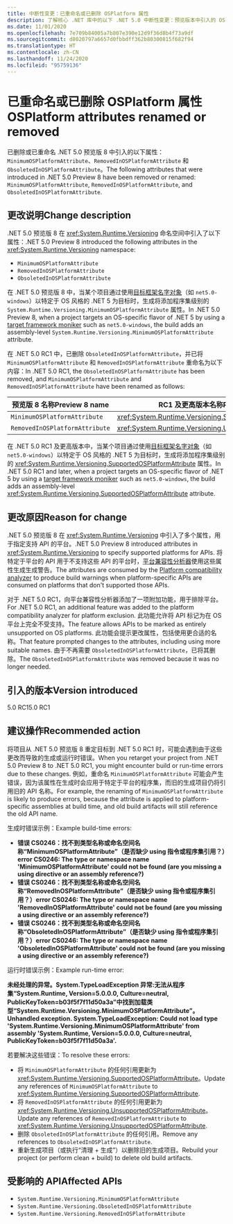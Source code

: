 ```yaml
---
title: 中断性变更：已重命名或已删除 OSPlatform 属性
description: 了解核心 .NET 库中的以下 .NET 5.0 中断性变更：预览版本中引入的 OS 平台属性已被删除或重命名。
ms.date: 11/01/2020
ms.openlocfilehash: 7e709b84005a7b807e390e12d9f36d8b4f73a9df
ms.sourcegitcommit: d8020797a6657d0fbbdff362b80300815f682f94
ms.translationtype: HT
ms.contentlocale: zh-CN
ms.lasthandoff: 11/24/2020
ms.locfileid: "95759136"
---
```

# <a name="osplatform-attributes-renamed-or-removed"></a><span data-ttu-id="30ce8-103">已重命名或已删除 OSPlatform 属性</span><span class="sxs-lookup"><span data-stu-id="30ce8-103">OSPlatform attributes renamed or removed</span></span>

<span data-ttu-id="30ce8-104">已删除或已重命名 .NET 5.0 预览版 8 中引入的以下属性：`MinimumOSPlatformAttribute`、`RemovedInOSPlatformAttribute` 和 `ObsoletedInOSPlatformAttribute`。</span><span class="sxs-lookup"><span data-stu-id="30ce8-104">The following attributes that were introduced in .NET 5.0 Preview 8 have been removed or renamed: `MinimumOSPlatformAttribute`, `RemovedInOSPlatformAttribute`, and `ObsoletedInOSPlatformAttribute`.</span></span>

## <a name="change-description"></a><span data-ttu-id="30ce8-105">更改说明</span><span class="sxs-lookup"><span data-stu-id="30ce8-105">Change description</span></span>

<span data-ttu-id="30ce8-106">.NET 5.0 预览版 8 在 <xref:System.Runtime.Versioning> 命名空间中引入了以下属性：</span><span class="sxs-lookup"><span data-stu-id="30ce8-106">.NET 5.0 Preview 8 introduced the following attributes in the <xref:System.Runtime.Versioning> namespace:</span></span>

- `MinimumOSPlatformAttribute`
- `RemovedInOSPlatformAttribute`
- `ObsoletedInOSPlatformAttribute`

<span data-ttu-id="30ce8-107">在 .NET 5.0 预览版 8 中，当某个项目通过使用[目标框架名字对象](../../../../standard/frameworks.md)（如 `net5.0-windows`）以特定于 OS 风格的 .NET 5 为目标时，生成将添加程序集级别的 `System.Runtime.Versioning.MinimumOSPlatformAttribute` 属性。</span><span class="sxs-lookup"><span data-stu-id="30ce8-107">In .NET 5.0 Preview 8, when a project targets an OS-specific flavor of .NET 5 by using a [target framework moniker](../../../../standard/frameworks.md) such as `net5.0-windows`, the build adds an assembly-level `System.Runtime.Versioning.MinimumOSPlatformAttribute` attribute.</span></span>

<span data-ttu-id="30ce8-108">在 .NET 5.0 RC1 中，已删除 `ObsoletedInOSPlatformAttribute`，并已将 `MinimumOSPlatformAttribute` 和 `RemovedInOSPlatformAttribute` 重命名为以下内容：</span><span class="sxs-lookup"><span data-stu-id="30ce8-108">In .NET 5.0 RC1, the `ObsoletedInOSPlatformAttribute` has been removed, and `MinimumOSPlatformAttribute` and `RemovedInOSPlatformAttribute` have been renamed as follows:</span></span>

| <span data-ttu-id="30ce8-109">预览版 8 名称</span><span class="sxs-lookup"><span data-stu-id="30ce8-109">Preview 8 name</span></span> | <span data-ttu-id="30ce8-110">RC1 及更高版本名称</span><span class="sxs-lookup"><span data-stu-id="30ce8-110">RC1 and later name</span></span> |
| - | - |
| `MinimumOSPlatformAttribute` | <xref:System.Runtime.Versioning.SupportedOSPlatformAttribute> |
| `RemovedInOSPlatformAttribute` | <xref:System.Runtime.Versioning.UnsupportedOSPlatformAttribute> |

<span data-ttu-id="30ce8-111">在 .NET 5.0 RC1 及更高版本中，当某个项目通过使用[目标框架名字对象](../../../../standard/frameworks.md)（如 `net5.0-windows`）以特定于 OS 风格的 .NET 5 为目标时，生成将添加程序集级别的 <xref:System.Runtime.Versioning.SupportedOSPlatformAttribute> 属性。</span><span class="sxs-lookup"><span data-stu-id="30ce8-111">In .NET 5.0 RC1 and later, when a project targets an OS-specific flavor of .NET 5 by using a [target framework moniker](../../../../standard/frameworks.md) such as `net5.0-windows`, the build adds an assembly-level <xref:System.Runtime.Versioning.SupportedOSPlatformAttribute> attribute.</span></span>

## <a name="reason-for-change"></a><span data-ttu-id="30ce8-112">更改原因</span><span class="sxs-lookup"><span data-stu-id="30ce8-112">Reason for change</span></span>

<span data-ttu-id="30ce8-113">.NET 5.0 预览版 8 在 <xref:System.Runtime.Versioning> 中引入了多个属性，用于指定支持 API 的平台。</span><span class="sxs-lookup"><span data-stu-id="30ce8-113">.NET 5.0 Preview 8 introduced attributes in <xref:System.Runtime.Versioning> to specify supported platforms for APIs.</span></span> <span data-ttu-id="30ce8-114">将特定于平台的 API 用于不支持这些 API 的平台时，[平台兼容性分析器](../../../../core/compatibility/code-analysis.md#ca1416-platform-compatibility)使用这些属性生成生成警告。</span><span class="sxs-lookup"><span data-stu-id="30ce8-114">The attributes are consumed by the [Platform compatibility analyzer](../../../../core/compatibility/code-analysis.md#ca1416-platform-compatibility) to produce build warnings when platform-specific APIs are consumed on platforms that don't supported those APIs.</span></span>

<span data-ttu-id="30ce8-115">对于 .NET 5.0 RC1，向平台兼容性分析器添加了一项附加功能，用于排除平台。</span><span class="sxs-lookup"><span data-stu-id="30ce8-115">For .NET 5.0 RC1, an additional feature was added to the platform compatibility analyzer for platform exclusion.</span></span> <span data-ttu-id="30ce8-116">此功能允许将 API 标记为在 OS 平台上完全不受支持。</span><span class="sxs-lookup"><span data-stu-id="30ce8-116">The feature allows APIs to be marked as entirely unsupported on OS platforms.</span></span> <span data-ttu-id="30ce8-117">此功能会提示更改属性，包括使用更合适的名称。</span><span class="sxs-lookup"><span data-stu-id="30ce8-117">That feature prompted changes to the attributes, including using more suitable names.</span></span> <span data-ttu-id="30ce8-118">由于不再需要 `ObsoletedInOSPlatformAttribute`，已将其删除。</span><span class="sxs-lookup"><span data-stu-id="30ce8-118">The `ObsoletedInOSPlatformAttribute` was removed because it was no longer needed.</span></span>

## <a name="version-introduced"></a><span data-ttu-id="30ce8-119">引入的版本</span><span class="sxs-lookup"><span data-stu-id="30ce8-119">Version introduced</span></span>

<span data-ttu-id="30ce8-120">5.0 RC1</span><span class="sxs-lookup"><span data-stu-id="30ce8-120">5.0 RC1</span></span>

## <a name="recommended-action"></a><span data-ttu-id="30ce8-121">建议操作</span><span class="sxs-lookup"><span data-stu-id="30ce8-121">Recommended action</span></span>

<span data-ttu-id="30ce8-122">将项目从 .NET 5.0 预览版 8 重定目标到 .NET 5.0 RC1 时，可能会遇到由于这些更改而导致的生成或运行时错误。</span><span class="sxs-lookup"><span data-stu-id="30ce8-122">When you retarget your project from .NET 5.0 Preview 8 to .NET 5.0 RC1, you might encounter build or run-time errors due to these changes.</span></span> <span data-ttu-id="30ce8-123">例如，重命名 `MinimumOSPlatformAttribute` 可能会产生错误，因为该属性在生成时会应用于特定于平台的程序集，而旧的生成项目仍将引用旧的 API 名称。</span><span class="sxs-lookup"><span data-stu-id="30ce8-123">For example, the renaming of `MinimumOSPlatformAttribute` is likely to produce errors, because the attribute is applied to platform-specific assemblies at build time, and old build artifacts will still reference the old API name.</span></span>

<span data-ttu-id="30ce8-124">生成时错误示例：</span><span class="sxs-lookup"><span data-stu-id="30ce8-124">Example build-time errors:</span></span>

- <span data-ttu-id="30ce8-125">**错误 CS0246：找不到类型名称或命名空间名称“MinimumOSPlatformAttribute”（是否缺少 using 指令或程序集引用？）**</span><span class="sxs-lookup"><span data-stu-id="30ce8-125">**error CS0246: The type or namespace name 'MinimumOSPlatformAttribute' could not be found (are you missing a using directive or an assembly reference?)**</span></span>
- <span data-ttu-id="30ce8-126">**错误 CS0246：找不到类型名称或命名空间名称“RemovedInOSPlatformAttribute”（是否缺少 using 指令或程序集引用？）**</span><span class="sxs-lookup"><span data-stu-id="30ce8-126">**error CS0246: The type or namespace name 'RemovedInOSPlatformAttribute' could not be found (are you missing a using directive or an assembly reference?)**</span></span>
- <span data-ttu-id="30ce8-127">**错误 CS0246：找不到类型名称或命名空间名称“ObsoletedInOSPlatformAttribute”（是否缺少 using 指令或程序集引用？）**</span><span class="sxs-lookup"><span data-stu-id="30ce8-127">**error CS0246: The type or namespace name 'ObsoletedInOSPlatformAttribute' could not be found (are you missing a using directive or an assembly reference?)**</span></span>

<span data-ttu-id="30ce8-128">运行时错误示例：</span><span class="sxs-lookup"><span data-stu-id="30ce8-128">Example run-time error:</span></span>

<span data-ttu-id="30ce8-129">**未经处理的异常。System.TypeLoadException 异常:无法从程序集“System.Runtime, Version=5.0.0.0, Culture=neutral, PublicKeyToken=b03f5f7f11d50a3a”中找到加载类型“System.Runtime.Versioning.MinimumOSPlatformAttribute”。**</span><span class="sxs-lookup"><span data-stu-id="30ce8-129">**Unhandled exception. System.TypeLoadException: Could not load type 'System.Runtime.Versioning.MinimumOSPlatformAttribute' from assembly 'System.Runtime, Version=5.0.0.0, Culture=neutral, PublicKeyToken=b03f5f7f11d50a3a'.**</span></span>

<span data-ttu-id="30ce8-130">若要解决这些错误：</span><span class="sxs-lookup"><span data-stu-id="30ce8-130">To resolve these errors:</span></span>

- <span data-ttu-id="30ce8-131">将 `MinimumOSPlatformAttribute` 的任何引用更新为 <xref:System.Runtime.Versioning.SupportedOSPlatformAttribute>。</span><span class="sxs-lookup"><span data-stu-id="30ce8-131">Update any references of `MinimumOSPlatformAttribute` to <xref:System.Runtime.Versioning.SupportedOSPlatformAttribute>.</span></span>
- <span data-ttu-id="30ce8-132">将 `RemovedInOSPlatformAttribute` 的任何引用更新为 <xref:System.Runtime.Versioning.UnsupportedOSPlatformAttribute>。</span><span class="sxs-lookup"><span data-stu-id="30ce8-132">Update any references of `RemovedInOSPlatformAttribute` to <xref:System.Runtime.Versioning.UnsupportedOSPlatformAttribute>.</span></span>
- <span data-ttu-id="30ce8-133">删除 `ObsoletedInOSPlatformAttribute` 的任何引用。</span><span class="sxs-lookup"><span data-stu-id="30ce8-133">Remove any references to `ObsoletedInOSPlatformAttribute`.</span></span>
- <span data-ttu-id="30ce8-134">重新生成项目（或执行“清理 + 生成”）以删除旧的生成项目。</span><span class="sxs-lookup"><span data-stu-id="30ce8-134">Rebuild your project (or perform clean + build) to delete old build artifacts.</span></span>

## <a name="affected-apis"></a><span data-ttu-id="30ce8-135">受影响的 API</span><span class="sxs-lookup"><span data-stu-id="30ce8-135">Affected APIs</span></span>

- `System.Runtime.Versioning.MinimumOSPlatformAttribute`
- `System.Runtime.Versioning.ObsoletedInOSPlatformAttribute`
- `System.Runtime.Versioning.RemovedInOSPlatformAttribute`

<!--

### Category

Core .NET libraries

### Affected APIs

- `T:System.Runtime.Versioning.MinimumOSPlatformAttribute`
- `T:System.Runtime.Versioning.ObsoletedInOSPlatformAttribute`
- `T:System.Runtime.Versioning.RemovedInOSPlatformAttribute`

-->
